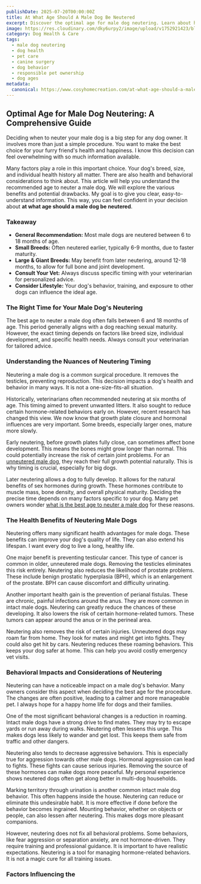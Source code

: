 ```yaml
---
publishDate: 2025-07-20T00:00:00Z
title: At What Age Should A Male Dog Be Neutered
excerpt: Discover the optimal age for male dog neutering. Learn about health benefits, behavioral impacts, and factors influencing this important decision.
image: https://res.cloudinary.com/dky6urpy2/image/upload/v1752921423/blog_image_1752921422_d2k3oe.webp
category: Dog Health & Care
tags:
  - male dog neutering
  - dog health
  - pet care
  - canine surgery
  - dog behavior
  - responsible pet ownership
  - dog ages
metadata:
  canonical: https://www.cosyhomecreation.com/at-what-age-should-a-male-dog-be-neutered
---
```


## Optimal Age for Male Dog Neutering: A Comprehensive Guide

Deciding when to neuter your male dog is a big step for any dog owner. It involves more than just a simple procedure. You want to make the best choice for your furry friend's health and happiness. I know this decision can feel overwhelming with so much information available.

Many factors play a role in this important choice. Your dog's breed, size, and individual health history all matter. There are also health and behavioral considerations to think about. This article will help you understand the recommended age to neuter a male dog. We will explore the various benefits and potential drawbacks. My goal is to give you clear, easy-to-understand information. This way, you can feel confident in your decision about **at what age should a male dog be neutered**.

### Takeaway

*   **General Recommendation:** Most male dogs are neutered between 6 to 18 months of age.
*   **Small Breeds:** Often neutered earlier, typically 6-9 months, due to faster maturity.
*   **Large & Giant Breeds:** May benefit from later neutering, around 12-18 months, to allow for full bone and joint development.
*   **Consult Your Vet:** Always discuss specific timing with your veterinarian for personalized advice.
*   **Consider Lifestyle:** Your dog's behavior, training, and exposure to other dogs can influence the ideal age.

### The Right Time for Your Male Dog's Neutering

The best age to neuter a male dog often falls between 6 and 18 months of age. This period generally aligns with a dog reaching sexual maturity. However, the exact timing depends on factors like breed size, individual development, and specific health needs. Always consult your veterinarian for tailored advice.

### Understanding the Nuances of Neutering Timing

Neutering a male dog is a common surgical procedure. It removes the testicles, preventing reproduction. This decision impacts a dog's health and behavior in many ways. It is not a one-size-fits-all situation.

Historically, veterinarians often recommended neutering at six months of age. This timing aimed to prevent unwanted litters. It also sought to reduce certain hormone-related behaviors early on. However, recent research has changed this view. We now know that growth plate closure and hormonal influences are very important. Some breeds, especially larger ones, mature more slowly.

Early neutering, before growth plates fully close, can sometimes affect bone development. This means the bones might grow longer than normal. This could potentially increase the risk of certain joint problems. For an [unneutered male dog](https://cosyhomecreation.com/what-do-you-call-a-male-dog-that-has-not-been-neutered), they reach their full growth potential naturally. This is why timing is crucial, especially for big dogs.

Later neutering allows a dog to fully develop. It allows for the natural benefits of sex hormones during growth. These hormones contribute to muscle mass, bone density, and overall physical maturity. Deciding the precise time depends on many factors specific to your dog. Many pet owners wonder [what is the best age to neuter a male dog](https://cosyhomecreation.com/what-is-the-best-age-to-neuter-a-male-dog) for these reasons.

### The Health Benefits of Neutering Male Dogs

Neutering offers many significant health advantages for male dogs. These benefits can improve your dog's quality of life. They can also extend his lifespan. I want every dog to live a long, healthy life.

One major benefit is preventing testicular cancer. This type of cancer is common in older, unneutered male dogs. Removing the testicles eliminates this risk entirely. Neutering also reduces the likelihood of prostate problems. These include benign prostatic hyperplasia (BPH), which is an enlargement of the prostate. BPH can cause discomfort and difficulty urinating.

Another important health gain is the prevention of perianal fistulas. These are chronic, painful infections around the anus. They are more common in intact male dogs. Neutering can greatly reduce the chances of these developing. It also lowers the risk of certain hormone-related tumors. These tumors can appear around the anus or in the perineal area.

Neutering also removes the risk of certain injuries. Unneutered dogs may roam far from home. They look for mates and might get into fights. They could also get hit by cars. Neutering reduces these roaming behaviors. This keeps your dog safer at home. This can help you avoid costly emergency vet visits.

### Behavioral Impacts and Considerations of Neutering

Neutering can have a noticeable impact on a male dog's behavior. Many owners consider this aspect when deciding the best age for the procedure. The changes are often positive, leading to a calmer and more manageable pet. I always hope for a happy home life for dogs and their families.

One of the most significant behavioral changes is a reduction in roaming. Intact male dogs have a strong drive to find mates. They may try to escape yards or run away during walks. Neutering often lessens this urge. This makes dogs less likely to wander and get lost. This keeps them safe from traffic and other dangers.

Neutering also tends to decrease aggressive behaviors. This is especially true for aggression towards other male dogs. Hormonal aggression can lead to fights. These fights can cause serious injuries. Removing the source of these hormones can make dogs more peaceful. My personal experience shows neutered dogs often get along better in multi-dog households.

Marking territory through urination is another common intact male dog behavior. This often happens inside the house. Neutering can reduce or eliminate this undesirable habit. It is more effective if done before the behavior becomes ingrained. Mounting behavior, whether on objects or people, can also lessen after neutering. This makes dogs more pleasant companions.

However, neutering does not fix all behavioral problems. Some behaviors, like fear aggression or separation anxiety, are not hormone-driven. They require training and professional guidance. It is important to have realistic expectations. Neutering is a tool for managing hormone-related behaviors. It is not a magic cure for all training issues.

### Factors Influencing the